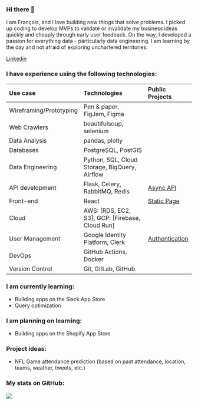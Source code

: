 ### Hi there 👋

I am François, and I love building new things that solve problems.
I picked up coding to develop MVPs to validate or invalidate my business ideas quickly and cheaply through early user feedback. On the way, I developed a passion for everything data - particularly data engineering. I am learning by the day and not afraid of exploring unchartered territories.
<div> 
  <a href="https://www.linkedin.com/in/francoislebas/" target="_blank">Linkedin</a>
</div>

### I have experience using the following technologies:

|        Use case          |      Technologies            | Public Projects              |
|:-------------------------|:-----------------------------|:-----------------------------|
| Wireframing/Prototyping  | Pen & paper, FigJam, Figma ||
| Web Crawlers | beautifulsoup, selenium ||
| Data Analysis | pandas, plotly ||
| Databases | PostgreSQL, PostGIS ||
| Data Engineering | Python, SQL, Cloud Storage, BigQuery, Airflow ||
| API development | Flask, Celery, RabbitMQ, Redis |[Async API](https://github.com/yellow-raven/async_tasks_api)|
| Front-end  | React |[Static Page](https://github.com/yellow-raven/static-react-app)|
| Cloud | AWS: [RDS, EC2, S3], GCP: [Firebase, Cloud Run] ||
| User Management | Google Identity Platform, Clerk |[Authentication](https://github.com/yellow-raven/react-firebase-auth)|
| DevOps | GitHub Actions, Docker ||
| Version Control  | Git, GitLab, GitHub |

### I am currently learning:

- Building apps on the Slack App Store
- Query optimization

### I am planning on learning:

- Building apps on the Shopify App Store

### Project ideas:

- NFL Game attendance prediction (based on past attendance, location, teams, weather, tweets, etc.)

### My stats on GitHub:

  <img align="left" src="https://github-readme-stats.vercel.app/api?username=yellow-raven&count_private=true&theme=apprentice&show_icons=true" />
